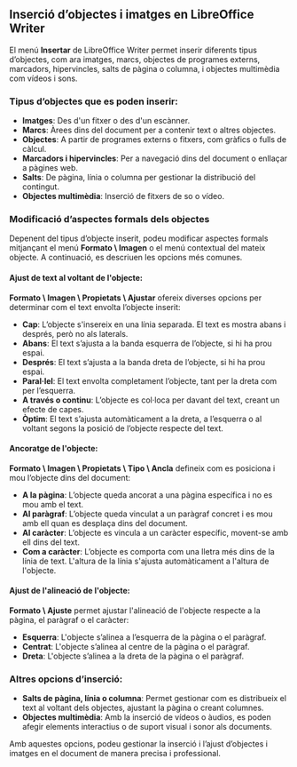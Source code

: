 ## Inserció d’objectes i imatges en LibreOffice Writer

El menú **Insertar** de LibreOffice Writer permet inserir diferents tipus d’objectes, com ara imatges, marcs, objectes de programes externs, marcadors, hipervincles, salts de pàgina o columna, i objectes multimèdia com vídeos i sons.

### Tipus d’objectes que es poden inserir:
- **Imatges**: Des d'un fitxer o des d'un escànner.
- **Marcs**: Àrees dins del document per a contenir text o altres objectes.
- **Objectes**: A partir de programes externs o fitxers, com gràfics o fulls de càlcul.
- **Marcadors i hipervincles**: Per a navegació dins del document o enllaçar a pàgines web.
- **Salts**: De pàgina, línia o columna per gestionar la distribució del contingut.
- **Objectes multimèdia**: Inserció de fitxers de so o vídeo.

### Modificació d’aspectes formals dels objectes

Depenent del tipus d’objecte inserit, podeu modificar aspectes formals mitjançant el menú **Formato \ Imagen** o el menú contextual del mateix objecte. A continuació, es descriuen les opcions més comunes.

#### Ajust de text al voltant de l'objecte:
**Formato \ Imagen \ Propietats \ Ajustar** ofereix diverses opcions per determinar com el text envolta l’objecte inserit:

- **Cap**: L’objecte s'insereix en una línia separada. El text es mostra abans i després, però no als laterals.
- **Abans**: El text s’ajusta a la banda esquerra de l’objecte, si hi ha prou espai.
- **Després**: El text s’ajusta a la banda dreta de l’objecte, si hi ha prou espai.
- **Paral·lel**: El text envolta completament l’objecte, tant per la dreta com per l’esquerra.
- **A través o continu**: L’objecte es col·loca per davant del text, creant un efecte de capes.
- **Òptim**: El text s’ajusta automàticament a la dreta, a l’esquerra o al voltant segons la posició de l’objecte respecte del text.

#### Ancoratge de l'objecte:
**Formato \ Imagen \ Propietats \ Tipo \ Ancla** defineix com es posiciona i mou l’objecte dins del document:
- **A la pàgina**: L’objecte queda ancorat a una pàgina específica i no es mou amb el text.
- **Al paràgraf**: L’objecte queda vinculat a un paràgraf concret i es mou amb ell quan es desplaça dins del document.
- **Al caràcter**: L’objecte es vincula a un caràcter específic, movent-se amb ell dins del text.
- **Com a caràcter**: L’objecte es comporta com una lletra més dins de la línia de text. L'altura de la línia s'ajusta automàticament a l'altura de l'objecte.

#### Ajust de l'alineació de l'objecte:
**Formato \ Ajuste** permet ajustar l'alineació de l'objecte respecte a la pàgina, el paràgraf o el caràcter:
- **Esquerra**: L'objecte s’alinea a l’esquerra de la pàgina o el paràgraf.
- **Centrat**: L'objecte s’alinea al centre de la pàgina o el paràgraf.
- **Dreta**: L'objecte s’alinea a la dreta de la pàgina o el paràgraf.

### Altres opcions d’inserció:
- **Salts de pàgina, línia o columna**: Permet gestionar com es distribueix el text al voltant dels objectes, ajustant la pàgina o creant columnes.
- **Objectes multimèdia**: Amb la inserció de vídeos o àudios, es poden afegir elements interactius o de suport visual i sonor als documents.

Amb aquestes opcions, podeu gestionar la inserció i l’ajust d’objectes i imatges en el document de manera precisa i professional.
